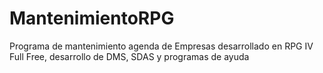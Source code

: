 # MantenimientoRPG
Programa de mantenimiento agenda de Empresas desarrollado en RPG IV Full Free, desarrollo de DMS, SDAS y programas de ayuda
